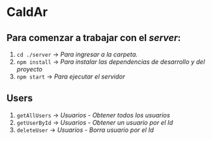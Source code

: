 # CaldAr

## Para comenzar a trabajar con el _server_:

1. `cd ./server` -> _Para ingresar a la carpeta._
2. `npm install` -> _Para instalar las dependencias de desarrollo y del proyecto_
3. `npm start` -> _Para ejecutar el servidor_

## Users

1. `getAllUsers` -> _Usuarios - Obtener todos los usuarios_
2. `getUserById` -> _Usuarios - Obtener un usuario por el Id_
3. `deleteUser` -> _Usuarios - Borra usuario por el Id_
